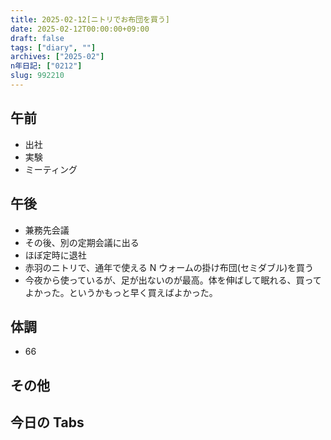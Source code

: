 ```yaml
---
title: 2025-02-12[ニトリでお布団を買う]
date: 2025-02-12T00:00:00+09:00
draft: false
tags: ["diary", ""]
archives: ["2025-02"]
n年日記: ["0212"]
slug: 992210
---
```


## 午前

- 出社
- 実験
- ミーティング

## 午後

- 兼務先会議
- その後、別の定期会議に出る
- ほぼ定時に退社
- 赤羽のニトリで、通年で使える N ウォームの掛け布団(セミダブル)を買う
- 今夜から使っているが、足が出ないのが最高。体を伸ばして眠れる、買ってよかった。というかもっと早く買えばよかった。

## 体調

- 66

## その他

## 今日の Tabs
